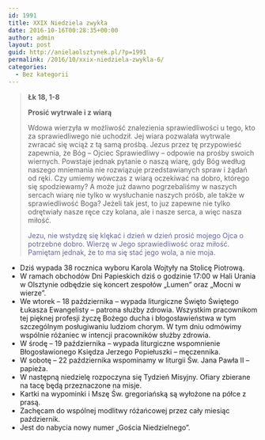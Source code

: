 ```yaml
---
id: 1991
title: XXIX Niedziela zwykła
date: 2016-10-16T00:28:35+00:00
author: admin
layout: post
guid: http://anielaolsztynek.pl/?p=1991
permalink: /2016/10/xxix-niedziela-zwykla-6/
categories:
  - Bez kategorii
---
```

> <p style="text-align: left;">
>   <strong>Łk 18, 1-8</strong>
> </p>
> 
> <p style="text-align: left;">
>   <strong>Prosić wytrwale i z wiarą</strong>
> </p>
> 
> <p style="text-align: left;">
>   Wdowa wierzyła w możliwość znalezienia sprawiedliwości u tego, kto za sprawiedliwego nie uchodził. Jej wiara pozwalała wytrwale zwracać się wciąż z tą samą prośbą. Jezus przez tę przypowieść zapewnia, że Bóg &#8211; Ojciec Sprawiedliwy &#8211; odpowie na prośby swoich wiernych. Powstaje jednak pytanie o naszą wiarę, gdy Bóg według naszego mniemania nie rozwiązuje przedstawianych spraw i żądań od ręki. Czy umiemy wówczas z wiarą oczekiwać na dobro, którego się spodziewamy? A może już dawno pogrzebaliśmy w naszych sercach wiarę nie tylko w wysłuchanie naszych próśb, ale także w sprawiedliwość Boga? Jeżeli tak jest, to juz zapewne nie tylko odrętwiały nasze ręce czy kolana, ale i nasze serca, a więc nasza miłość.
> </p>
> 
> <p style="text-align: left;">
>   <span style="color: #666699;">Jezu, nie wstydzę się klękać i dzień w dzień prosić mojego Ojca o potrzebne dobro. Wierzę w Jego sprawiedliwość oraz miłość. Pamiętam jednak, że to ma się stać jego wola, a nie moja.</span>
> </p>
> 
> <p style="text-align: left;">
>   </blockquote> 
>   
>   <ul>
>     <li>
>       Dziś wypada 38 rocznica wyboru Karola Wojtyły na Stolicę Piotrową.
>     </li>
>     <li>
>       W ramach obchodów Dni Papieskich dziś o godzinie 17:00 w Hali Urania w Olsztynie odbędzie się koncert zespołów &#8222;Lumen&#8221; oraz &#8222;Mocni w wierze&#8221;.
>     </li>
>     <li>
>       We wtorek &#8211; 18 października &#8211; wypada liturgiczne Święto Świętego Łukasza Ewangelisty &#8211; patrona służby zdrowia. Wszystkim pracownikom tej pięknej profesji życzę Bożego ducha i błogosławieństwa w tym szczególnym posługiwaniu ludziom chorym. W tym dniu odmówimy wspólnie różaniec w intencji pracowników służby zdrowia.
>     </li>
>     <li>
>       W środę &#8211; 19 października &#8211; wypada liturgiczne wspomnienie Błogosławionego Księdza Jerzego Popiełuszki – męczennika.
>     </li>
>     <li>
>       W sobotę – 22 października wspominamy w liturgii Św. Jana Pawła II – papieża.
>     </li>
>     <li>
>       W następną niedzielę rozpoczyna się Tydzień Misyjny. Ofiary zbierane na tacę będą przeznaczone na misje.
>     </li>
>     <li>
>       Kartki na wypominki i Mszę Św. gregoriańską są wyłożone na półce z prasą.
>     </li>
>     <li>
>       Zachęcam do wspólnej modlitwy różańcowej przez cały miesiąc październik.
>     </li>
>     <li>
>       Jest do nabycia nowy numer „Gościa Niedzielnego”.
>     </li>
>   </ul>